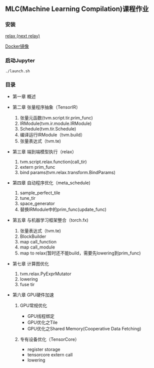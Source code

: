 ## MLC(Machine Learning Compilation)课程作业

### 安装
[relax (next relay)](https://github.com/mlc-ai/relax.git)

[Docker镜像](https://hub.docker.com/repository/docker/tedder/mlc/general)

### 启动Jupyter
```shell
./launch.sh
```

### 目录
- 第一章 概述

- 第二章 张量程序抽象（TensorIR）
    1. 张量元函数(tvm.script.tir.prim_func)
    2. IRModule(tvm.ir.module.IRModule)
    2. Schedule(tvm.tir.Schedule)
    3. 编译运行IRModule（tvm.build）
    4. 张量表达式（tvm.te)

- 第三章 端到端模型执行（relax）
    1. tvm.script.relax.function(call_tir)
    2. extern prim_func
    3. bind params(tvm.relax.transform.BindParams)

- 第四章 自动程序优化（meta_schedule)
    1. sample_perfect_tile
    2. tune_tir
    3. space_generator
    4. 替换IRModule中的prim_func(update_func)

- 第五章 与机器学习框架整合（torch.fx)
    1. 张量表达式（tvm.te)
    2. BlockBuilder
    3. map call_function
    4. map call_module
    5. map to relax(暂时还不能build，需要先lowering到prim_func)

- 第七章 计算图优化
    1. tvm.relax.PyExprMutator
    2. lowering
    3. fuse tir

- 第六章 GPU硬件加速
    1. GPU常规优化
        - GPU线程绑定
        - GPU优化之Tile
        - GPU优化之Shared Memory(Cooperative Data Fetching)

    2. 专有设备优化（TensorCore）
        - register storage
        - tensorcore extern call
        - lowering
